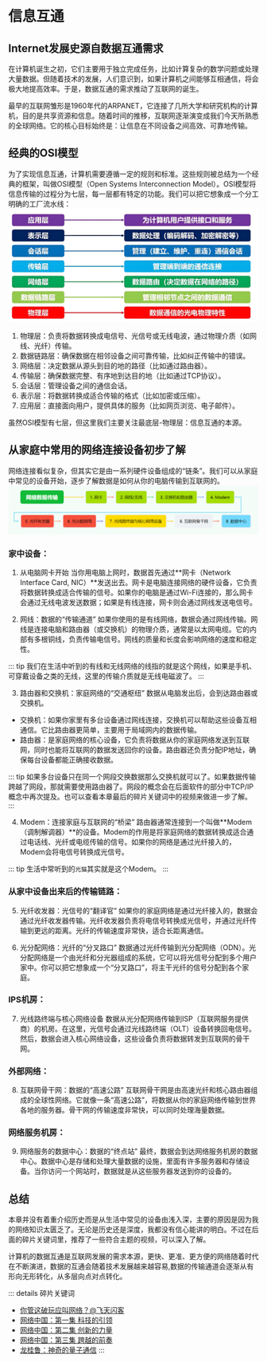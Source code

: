 # 信息互通<Badge type="warning" text="主线3/3" />

## Internet发展史源自数据互通需求
在计算机诞生之初，它们主要用于独立完成任务，比如计算复杂的数学问题或处理大量数据。但随着技术的发展，人们意识到，如果计算机之间能够互相通信，将会极大地提高效率。于是，数据互通的需求推动了互联网的诞生。

最早的互联网雏形是1960年代的ARPANET，它连接了几所大学和研究机构的计算机，目的是共享资源和信息。随着时间的推移，互联网逐渐演变成我们今天所熟悉的全球网络。它的核心目标始终是：让信息在不同设备之间高效、可靠地传输。

## 经典的OSI模型
为了实现信息互通，计算机需要遵循一定的规则和标准。这些规则被总结为一个经典的框架，叫做OSI模型（Open Systems Interconnection Model）。OSI模型将信息传输的过程分为七层，每一层都有特定的功能。我们可以把它想象成一个分工明确的工厂流水线：
![OSI](./images/OSIModel.png)

1. 物理层：负责将数据转换成电信号、光信号或无线电波，通过物理介质（如网线、光纤）传输。
2. 数据链路层：确保数据在相邻设备之间可靠传输，比如纠正传输中的错误。
3. 网络层：决定数据从源头到目的地的路径（比如通过路由器）。
4. 传输层：确保数据完整、有序地到达目的地（比如通过TCP协议）。
5. 会话层：管理设备之间的通信会话。
6. 表示层：将数据转换成适合传输的格式（比如加密或压缩）。
7. 应用层：直接面向用户，提供具体的服务（比如网页浏览、电子邮件）。

虽然OSI模型有七层，但这里我们主要关注最底层-物理层：信息互通的本源。

## 从家庭中常用的网络连接设备初步了解
网络连接看似复杂，但其实它是由一系列硬件设备组成的“链条”。我们可以从家庭中常见的设备开始，逐步了解数据是如何从你的电脑传输到互联网的。
![网络传输](./images/netTrans.png)
###  家中设备：

1. 从电脑网卡开始
当你用电脑上网时，数据首先通过**网卡（Network Interface Card, NIC）**发送出去。网卡是电脑连接网络的硬件设备，它负责将数据转换成适合传输的信号。如果你的电脑是通过Wi-Fi连接的，那么网卡会通过无线电波发送数据；如果是有线连接，网卡则会通过网线发送电信号。

2. 网线：数据的“传输通道”
如果你使用的是有线网络，数据会通过网线传输。网线是连接电脑和路由器（或交换机）的物理介质，通常是以太网电缆。它的内部有多根铜线，负责传输电信号。网线的质量和长度会影响网络的速度和稳定性。

::: tip
我们在生活中听到的有线和无线网络的线指的就是这个网线，如果是手机、可穿戴设备之类的无线，这里的传输介质就是无线电磁波了。
:::

3. 路由器和交换机：家庭网络的“交通枢纽”
数据从电脑发出后，会到达路由器或交换机。
* 交换机：如果你家里有多台设备通过网线连接，交换机可以帮助这些设备互相通信。它比路由器更简单，主要用于局域网内的数据传输。
* 路由器：是家庭网络的核心设备，它负责将数据从你的家庭网络发送到互联网，同时也能将互联网的数据发送回你的设备。路由器还负责分配IP地址，确保每台设备都能正确接收数据。

::: tip
如果多台设备只在同一个网段交换数据那么交换机就可以了。如果数据传输跨越了网段，那就需要使用路由器了。网段的概念会在后面软件的部分中TCP/IP概念中再次提及。也可以查看本章最后的碎片关键词中的视频来做进一步了解。
:::

4. Modem：连接家庭与互联网的“桥梁”
路由器通常连接到一个叫做**Modem（调制解调器）**的设备。Modem的作用是将家庭网络的数据转换成适合通过电话线、光纤或电缆传输的信号。如果你的网络是通过光纤接入的，Modem会将电信号转换成光信号。

::: tip
生活中常听到的`光猫`其实就是这个Modem。
:::

### 从家中设备出来后的传输链路：

5. 光纤收发器：光信号的“翻译官”
如果你的家庭网络是通过光纤接入的，数据会通过光纤收发器传输。光纤收发器负责将电信号转换成光信号，并通过光纤传输到更远的距离。光纤的传输速度非常快，适合长距离通信。

6. 光分配网络：光纤的“分叉路口”
数据通过光纤传输到光分配网络（ODN）。光分配网络是一个由光纤和分光器组成的系统，它可以将光信号分配到多个用户家中。你可以把它想象成一个“分叉路口”，将主干光纤的信号分配到各个家庭。

### IPS机房：

7. 光线路终端与核心网络设备
数据从光分配网络传输到ISP（互联网服务提供商）的机房。在这里，光信号会通过光线路终端（OLT）设备转换回电信号。然后，数据会进入核心网络设备，这些设备负责将数据转发到互联网的骨干网。

### 外部网络：

8. 互联网骨干网：数据的“高速公路”
互联网骨干网是由高速光纤和核心路由器组成的全球性网络。它就像一条“高速公路”，将数据从你的家庭网络传输到世界各地的服务器。骨干网的传输速度非常快，可以同时处理海量数据。

### 网络服务机房：
9. 网络服务的数据中心：数据的“终点站”
最终，数据会到达网络服务机房的数据中心。数据中心是存储和处理大量数据的设施，里面有许多服务器和存储设备。当你访问一个网站时，数据就是从这些服务器发送到你的设备的。


## 总结
本章并没有着重介绍历史而是从生活中常见的设备由浅入深，主要的原因是因为我的网络知识太匮乏了。无论是历史还是深度，我都没有信心能讲的明白。不过在后面的碎片关键词里，推荐了一些符合主题的视频，可以深入了解。

计算机的数据互通是互联网发展的需求本源，更快、更准、更方便的网络随着时代在不断演进，数据的互通会随着技术发展越来越容易,数据的传输通道会逐渐从有形向无形转化，从多层向点对点转化。

::: details 碎片关键词
* [你管这破玩应叫网络？@飞天闪客](https://www.douyin.com/video/7453855860079578395)
* [网络中国：第一集 科技的引领](https://v.kepu.net.cn/df/202207/t20220711_498802.html)
* [网络中国：第二集 创新的力量](https://v.kepu.net.cn/df/202207/t20220711_498820.html)
* [网络中国：第三集 跨越的前奏](https://v.kepu.net.cn/df/202207/t20220711_498821.html)
* [龙桂鲁：神奇的量子通信](https://v.kepu.net.cn/mooc/gzld/202207/t20220714_501503.html)
:::